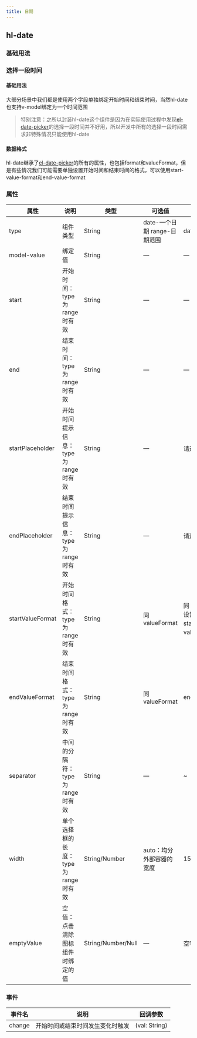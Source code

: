 ```yaml
---
title: 日期
---
```


## hl-date

### 基础用法

<hl-demo-date/>

### 选择一段时间

#### 基础用法

大部分场景中我们都是使用两个字段单独绑定开始时间和结束时间，当然hl-date也支持v-model绑定为一个时间范围
<hl-demo-date-range/>

> 特别注意：之所以封装hl-date这个组件是因为在实际使用过程中发现[el-date-picker](https://element-plus.org/zh-CN/component/date-picker.html#%E9%80%89%E6%8B%A9%E4%B8%80%E6%AE%B5%E6%97%B6%E9%97%B4)的选择一段时间并不好用，所以开发中所有的选择一段时间需求非特殊情况只能使用hl-date

#### 数据格式

hl-date继承了[el-date-picker](https://element-plus.gitee.io/zh-CN/component/date-picker.html)的所有的属性，也包括format和valueFormat，但是有些情况我们可能需要单独设置开始时间和结束时间的格式，可以使用start-value-format和end-value-format

<hl-demo-date-range-format/>

### 属性

| 属性             | 说明                                | 类型               | 可选值                       | 默认值                                                  |
| ---------------- | ----------------------------------- | ------------------ | ---------------------------- | ------------------------------------------------------- |
| type             | 组件类型                            | String             | date-一个日期 range-日期范围 | date                                                    |
| model-value      | 绑定值                              | String             | —                            | —                                                       |
| start            | 开始时间：type为range时有效         | String             | —                            | —                                                       |
| end              | 结束时间：type为range时有效         | String             | —                            | —                                                       |
| startPlaceholder | 开始时间提示信息：type为range时有效 | String             | —                            | 请选择开始时间                                          |
| endPlaceholder   | 结束时间提示信息：type为range时有效 | String             | —                            | 请选择结束时间                                          |
| startValueFormat | 开始时间格式：type为range时有效     | String             | 同 valueFormat               | 同 valueFormat，设置 startValueFormat，valueFormat 失效 |
| endValueFormat   | 结束时间格式：type为range时有效     | String             | 同 valueFormat               | endValueFormat                                          |
| separator        | 中间的分隔符：type为range时有效     | String             | —                            | ~                                                       |
| width            | 单个选择框的长度：type为range时有效 | String/Number      | auto：均分外部容器的宽度     | 150                                                     |
| emptyValue       | 空值：点击清除图标组件时绑定的值    | String/Number/Null | —                            | 空字符串                                                |

### 事件

| 事件名 | 说明                             | 回调参数      |
| ------ | -------------------------------- | ------------- |
| change | 开始时间或结束时间发生变化时触发 | (val: String) |
